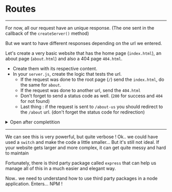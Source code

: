 # Routes

---

For now, all our request have an unique response. (The one sent in the callback of the `createServer()` method)

But we want to have different responses depending on the url we entered.

Let's create a very basic website that has the home page (`index.html`), an about page (`about.html`) and also a 404 page `404.html`.

- Create them with its respective content.
- In your `server.js`, create the logic that tests the url.
  - If the request was done to the root page (`/`) send the `index.html`, do the same for `about`.
  - If the request was done to another url, send the `404.html`
  - Don't forget to send a status code as well. (`200` for success and `404` for not found)
  - Last thing : if the request is sent to `/about-us` you should redirect to the `/about` url. (don't forget the status code for redirection)

<details>
<summary>Open after completition</summary>
<br>

```js
const http = require("http");
const fs = require("fs");

const server = http.createServer((req, res) => {
  if (req.url === "/") {
    fs.readFile("./views/index.html", (err, data) => {
      if (err) {
        console.log(err);
        res.end();
      } else {
        res.write(data);
        res.statusCode = 200;
        res.end();
      }
    });
  } else if (req.url === "/about") {
    fs.readFile("./views/about.html", (err, data) => {
      if (err) {
        console.log(err);
        res.end();
      } else {
        res.write(data);
        res.statusCode = 200;
        res.end();
      }
    });
  } else if (req.url === "/about-us") {
    res.setHeader("Location", "/about");
    res.statusCode = 301;
    res.end();
  } else {
    fs.readFile("./views/404.html", (err, data) => {
      if (err) {
        console.log(err);
        res.end();
      } else {
        res.write(data);
        res.statusCode = 404;
        res.end();
      }
    });
  }
});

server.listen("3000", "localhost", () => {
  console.log("Listening for request on port 3000");
});
```

</details>

---

We can see this is very powerful, but quite verbose ! Ok.. we could have used a `switch` and make the code a little smaller... But it's still not ideal. If your website gets larger and more complex, it can get quite messy and hard to maintain

Fortunately, there is third party package called `express` that can help us manage all of this in a much easier and elegant way.

Now.. we need to understand how to use third party packages in a node application. Enters... NPM !
